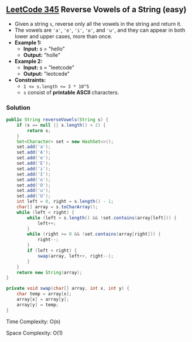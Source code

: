 ## [LeetCode 345](https://leetcode.com/problems/reverse-vowels-of-a-string/) Reverse Vowels of a String (easy)

- Given a string `s`, reverse only all the vowels in the string and return it.
- The vowels are `'a'`, `'e'`, `'i'`, `'o'`, and `'u'`, and they can appear in both lower and upper cases, more than once.
- **Example 1:**
    - **Input:** s = "hello"
    - **Output:** "holle"
- **Example 2:**
    - **Input:** s = "leetcode"
    - **Output:** "leotcede"
- **Constraints:**
    -   `1 <= s.length <= 3 * 10^5`
    -   `s` consist of **printable ASCII** characters.

### Solution

```java
public String reverseVowels(String s) {
    if (s == null || s.length() < 2) {
        return s;
    }
    Set<Character> set = new HashSet<>();
    set.add('a');
    set.add('A');
    set.add('e');
    set.add('E');
    set.add('i');
    set.add('I');
    set.add('o');
    set.add('O');
    set.add('u');
    set.add('U');
    int left = 0, right = s.length() - 1;
    char[] array = s.toCharArray();
    while (left < right) {
        while (left < s.length() && !set.contains(array[left])) {
            left++;
        }
        while (right >= 0 && !set.contains(array[right])) {
            right--;
        }
        if (left < right) {
            swap(array, left++, right--);
        }
    }
    return new String(array);
}

private void swap(char[] array, int x, int y) {
    char temp = array[x];
    array[x] = array[y];
    array[y] = temp;
}
```

Time Complexity: O(n)

Space Complexity: O(1)